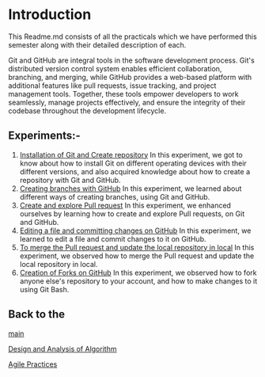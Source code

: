 # Introduction

This Readme.md consists of all the practicals which we have performed this semester along with their detailed description of each.

Git and GitHub are integral tools in the software development process. Git's distributed version control system enables efficient collaboration, branching, and merging, while GitHub provides a web-based platform with additional features like pull requests, issue tracking, and project management tools. Together, these tools empower developers to work seamlessly, manage projects effectively, and ensure the integrity of their codebase throughout the development lifecycle.

## Experiments:-

1. [Installation of Git and Create repository](https://github.com/Sakshi-code13/Semester-4/blob/Git-and-GitHub/Git%20and%20GitHUB/Experiment%201.pdf)
In this experiment, we got to know about how to install Git on different operating devices with their different versions, and also acquired knowledge about how to create a repository with Git and GitHub.
2. [Creating branches with GitHub](https://github.com/Sakshi-code13/Semester-4/blob/Git-and-GitHub/Git%20and%20GitHUB/Experiment%202.pdf)
In this experiment, we learned about different ways of creating branches, using Git and GitHub.
3. [Create and explore Pull request](https://github.com/Sakshi-code13/Semester-4/blob/Git-and-GitHub/Git%20and%20GitHUB/Experiment%203.pdf)
In this experiment, we enhanced ourselves by learning how to create and explore Pull requests, on Git and GitHub.
4. [Editing a file and committing changes on GitHub](https://github.com/Sakshi-code13/Semester-4/blob/Git-and-GitHub/Git%20and%20GitHUB/Experiment%204.pdf)
In this experiment, we learned to edit a file and commit changes to it on GitHub.
5. [To merge the Pull request and update the local repository in local](https://github.com/Sakshi-code13/Semester-4/blob/Git-and-GitHub/Git%20and%20GitHUB/Experiment%205.pdf)
In this experiment, we observed how to merge the Pull request and update the local repository in local.
6. [Creation of Forks on GitHub](https://github.com/Sakshi-code13/Semester-4/blob/Git-and-GitHub/Git%20and%20GitHUB/Experiment%206.pdf)
In this experiment, we observed how to fork anyone else's repository to your account, and how to make changes to it using Git Bash.

## Back to the 
[main](https://github.com/Sakshi-code13/Semester-4/tree/main)

[Design and Analysis of Algorithm](https://github.com/Sakshi-code13/Semester-4/tree/Design-and-Analysis-of-Algorithms)

[Agile Practices](https://github.com/Sakshi-code13/Semester-4/tree/Agile-Practices)

